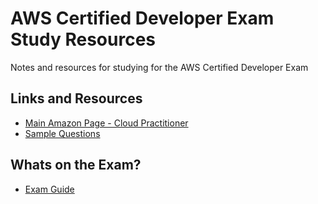 # AWS Certified Developer Exam Study Resources
Notes and resources for studying for the AWS Certified Developer Exam

## Links and Resources
* [Main Amazon Page - Cloud Practitioner](https://aws.amazon.com/certification/certified-developer-associate/)
* [Sample Questions](https://d1.awsstatic.com/training-and-certification/docs-dev-associate/AWS-Certified-Developer-Associate_Sample-Questions.pdf)

## Whats on the Exam?
* [Exam Guide](https://d1.awsstatic.com/training-and-certification/docs-dev-associate/AWS-Certified-Developer-Associate_Exam-Guide.pdf)





     
     
     
     
    
    






